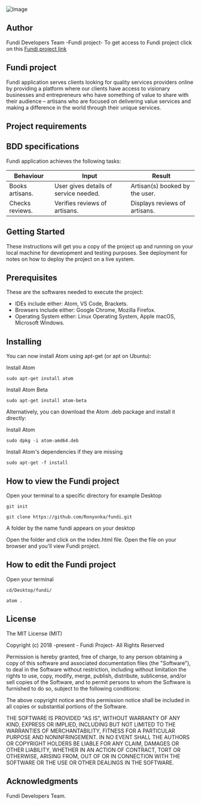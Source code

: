![Image](https://github.com/Ronyonka/fundi/blob/master/images/screenshot.png)

## Author
Fundi Developers Team -Fundi project- To get access to Fundi project click on this [Fundi project link](https://Ronyonka.github.io/fundi/)

## Fundi project
Fundi application serves clients looking for quality services providers online by providing a platform where our clients have access to visionary businesses and entrepreneurs who have something of value to share with their audience – artisans who are focused on delivering value services and making a difference in the world through their unique services.

##  Project requirements


## BDD specifications
Fundi application achieves the following tasks:

| Behaviour          | Input        |    Result                                         |
|--------------------|---------------------------------------------|----------------------------------------|
| Books artisans.  | User gives details of service  needed. |     Artisan(s) booked by the user.              | 
| Checks reviews.  | Verifies reviews of artisans.              |   Displays reviews of artisans.             |  

## Getting Started

These instructions will get you a copy of the project up and running on your local machine for development and testing purposes. See deployment for notes on how to deploy the project on a live system.

## Prerequisites

These are the softwares needed to execute the project: 

* IDEs include either: Atom, VS Code, Brackets.
* Browsers include either: Google Chrome, Mozilla Firefox.
* Operating System either: Linux Operating System, Apple macOS, Microsoft Windows.

## Installing

You can now install Atom using apt-get (or apt on Ubuntu):

Install Atom

```sudo apt-get install atom```

Install Atom Beta

```sudo apt-get install atom-beta```

Alternatively, you can download the Atom .deb package and install it directly:

Install Atom

```sudo dpkg -i atom-amd64.deb```

Install Atom's dependencies if they are missing

```sudo apt-get -f install```

## How to view the Fundi project

Open your terminal to a specific directory for example Desktop

```git init```

```git clone https://github.com/Ronyonka/fundi.git```

A folder by the name fundi appears on your desktop

Open the folder and click on the index.html file. Open the file on your browser and you'll view Fundi project.

## How to edit the Fundi project

Open your terminal

```cd/Desktop/fundi/```

```atom .```

## License

The MIT License (MIT)

Copyright (c) 2018 -present - Fundi Project- All Rights Reserved

Permission is hereby granted, free of charge, to any person obtaining a copy
of this software and associated documentation files (the "Software"), to deal
in the Software without restriction, including without limitation the rights
to use, copy, modify, merge, publish, distribute, sublicense, and/or sell
copies of the Software, and to permit persons to whom the Software is
furnished to do so, subject to the following conditions:

The above copyright notice and this permission notice shall be included in
all copies or substantial portions of the Software.

THE SOFTWARE IS PROVIDED "AS IS", WITHOUT WARRANTY OF ANY KIND, EXPRESS OR
IMPLIED, INCLUDING BUT NOT LIMITED TO THE WARRANTIES OF MERCHANTABILITY,
FITNESS FOR A PARTICULAR PURPOSE AND NONINFRINGEMENT. IN NO EVENT SHALL THE
AUTHORS OR COPYRIGHT HOLDERS BE LIABLE FOR ANY CLAIM, DAMAGES OR OTHER
LIABILITY, WHETHER IN AN ACTION OF CONTRACT, TORT OR OTHERWISE, ARISING FROM,
OUT OF OR IN CONNECTION WITH THE SOFTWARE OR THE USE OR OTHER DEALINGS IN
THE SOFTWARE.

## Acknowledgments

Fundi Developers Team.
